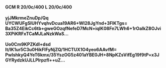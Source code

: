 #### GCM R 20/0c/400 L 20/0c/400
**yjJMkrmeZnuDp/Qq**<br/>**UYCWUFgSIUHYvqhvDcua19AR6+WI28JgYnd+3FlKTgs=**<br/>**Ba35Z4EikCc6tb+gweGOzqfNefeD7McN+iqlK08Fn7LWh6+1rOalkZ8OJvi3XPiKRFxTCaMJLaNzkWaS...**<br/><br/>
**Uo0Cm9KPZKdl+dsd**<br/>**It/lK1ur5C3u0HikFlFyNjZQ/1HCTUX1O4yeo6AAvfM=**<br/>**PwIshkyQ4YeT6kmx/35YszOG5z401aYBE0JH+8NpKZsVifEg19f9tP+x3JGYRydzkUJLLPlrpzfl++uZ...**